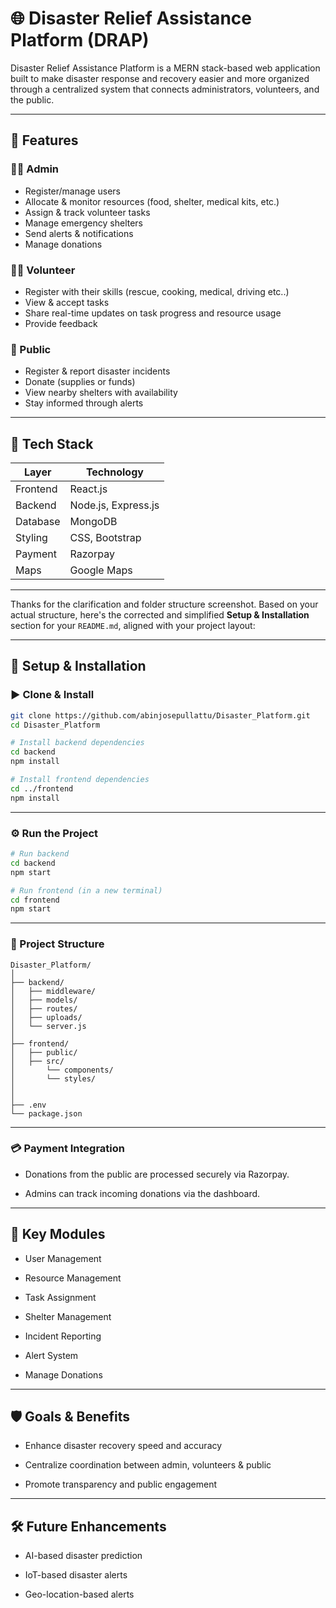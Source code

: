 

# 🌐 Disaster Relief Assistance Platform (DRAP)

Disaster Relief Assistance Platform is a MERN stack-based web application built to make disaster response and recovery easier and more organized through a centralized system that connects administrators, volunteers, and the public.

---

## 🚀 Features

### 🧑‍💼 Admin

* Register/manage users
* Allocate & monitor resources (food, shelter, medical kits, etc.)
* Assign & track volunteer tasks
* Manage emergency shelters
* Send alerts & notifications
* Manage donations

### 🧑‍🚒 Volunteer

* Register with their skills (rescue, cooking, medical, driving etc..)
* View & accept tasks
* Share real-time updates on task progress and resource usage
* Provide feedback

### 👥 Public

* Register & report disaster incidents
* Donate (supplies or funds)
* View nearby shelters with availability
* Stay informed through alerts

---

## 🧱 Tech Stack

| Layer    | Technology                      |
| -------- | ------------------------------- |
| Frontend | React.js                        |
| Backend  | Node.js, Express.js             |
| Database | MongoDB                         |
| Styling  | CSS, Bootstrap                  |
| Payment  | Razorpay                        |
| Maps     | Google Maps                     |

---
Thanks for the clarification and folder structure screenshot. Based on your actual structure, here's the corrected and simplified **Setup & Installation** section for your `README.md`, aligned with your project layout:

---

## 🔧 Setup & Installation

### ▶️ Clone & Install

```bash
git clone https://github.com/abinjosepullattu/Disaster_Platform.git
cd Disaster_Platform

# Install backend dependencies
cd backend
npm install

# Install frontend dependencies
cd ../frontend
npm install
```

---

### ⚙️ Run the Project

```bash
# Run backend
cd backend
npm start

# Run frontend (in a new terminal)
cd frontend
npm start
```

---

### 📁 Project Structure

```
Disaster_Platform/
│
├── backend/
│   ├── middleware/
│   ├── models/
│   ├── routes/
│   ├── uploads/
│   └── server.js
│
├── frontend/
│   ├── public/
│   ├── src/
│       └── components/
│       └── styles/
│   
│
├── .env
└── package.json
```


---

### 💳 Payment Integration

* Donations from the public are processed securely via Razorpay.

* Admins can track incoming donations via the dashboard.



---

## 📌 Key Modules

* User Management

* Resource Management

* Task Assignment

* Shelter Management

* Incident Reporting

* Alert System

* Manage Donations



---

## 🛡️ Goals & Benefits

* Enhance disaster recovery speed and accuracy

* Centralize coordination between admin, volunteers & public

* Promote transparency and public engagement



---

## 🛠️ Future Enhancements

* AI-based disaster prediction

* IoT-based disaster alerts

* Geo-location-based alerts








